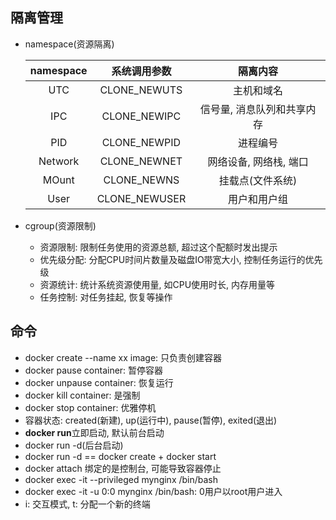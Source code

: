 ## 隔离管理
- namespace(资源隔离)

  | namespace | 系统调用参数  |          隔离内容          |
  | :-------: | :-----------: | :------------------------: |
  |    UTC    | CLONE_NEWUTS  |         主机和域名         |
  |    IPC    | CLONE_NEWIPC  | 信号量, 消息队列和共享内存 |
  |    PID    | CLONE_NEWPID  |          进程编号          |
  |  Network  | CLONE_NEWNET  |   网络设备, 网络栈, 端口   |
  |   MOunt   |  CLONE_NEWNS  |      挂载点(文件系统)      |
  |   User    | CLONE_NEWUSER |        用户和用户组        |


- cgroup(资源限制)
  - 资源限制: 限制任务使用的资源总额, 超过这个配额时发出提示
  - 优先级分配: 分配CPU时间片数量及磁盘IO带宽大小, 控制任务运行的优先级
  - 资源统计: 统计系统资源使用量, 如CPU使用时长, 内存用量等
  - 任务控制: 对任务挂起, 恢复等操作

## 命令

- docker create --name xx image: 只负责创建容器
- docker pause container: 暂停容器
- docker unpause container: 恢复运行
- docker kill container: 是强制
- docker stop container: 优雅停机
- 容器状态: created(新建), up(运行中), pause(暂停), exited(退出)
- **docker run**立即启动, 默认前台启动
- docker run -d(后台启动)
- docker run -d == docker create + docker start
- docker attach 绑定的是控制台, 可能导致容器停止
- docker exec -it --privileged mynginx /bin/bash
- docker exec -it -u 0:0 mynginx /bin/bash: 0用户以root用户进入
- i: 交互模式, t: 分配一个新的终端